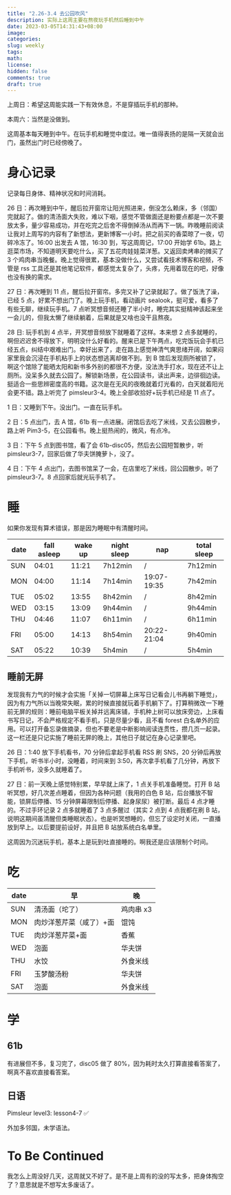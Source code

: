 ```yaml
---
title: "2.26-3.4 去公园吹风"
description: 实际上这周主要在熬夜玩手机然后睡到中午
date: 2023-03-05T14:31:43+08:00
image:
categories:
slug: weekly
tags:
math:
license:
hidden: false
comments: true
draft: true
---
```


上周日：希望这周能实践一下有效休息，不是穿插玩手机的那种。

本周六：当然是没做到。

这周基本每天睡到中午。在玩手机和睡觉中度过。唯一值得表扬的是隔一天就会出门，虽然出门时已经傍晚了。

# 身心记录

记录每日身体、精神状况和时间消耗。

26 日：再次睡到中午，醒后拉开窗帘让阳光照进来，倒没怎么赖床，多（邻国）完就起了。做的清汤面大失败，难以下咽，感觉不管做面还是粉要点都是一次不要放太多，量少容易成功，并在吃完之后舍不得倒掉汤从而再下一锅。昨晚睡前阅读让我对上周写的内容有了新想法，更新博客一小时。把之前买的香菜晾了一夜，切碎冷冻了。16:00 出发去 A 馆，16:30 到，写这周周记，17:00 开始学 61b。路上逛菜市场，不知道明天要吃什么，买了五花肉娃娃菜洋葱。又返回卖烤串的摊买了 3 个鸡肉串当晚餐。晚上觉得很累，基本没做什么，又尝试看技术博客和视频，不管是 rss 工具还是其他笔记软件，都感觉太复杂了，头疼，先用着现在的吧，好像也没有换的需求。

27 日：再次睡到 11 点，醒后拉开窗帘。多完又补了记录就起了。做了饭洗了澡，已经 5 点，好累不想出门了。晚上玩手机，看动画片 sealook，挺可爱，看多了有些无聊，继续玩手机。7 点听冥想音频还睡了半小时，睡完其实挺精神该起来坐一会儿的，但我太懒了继续躺着，后果就是又啥也没干且熬夜。

28 日: 玩手机到 4 点半，开冥想音频放下就睡着了这样。本来想 2 点多就睡的，啊但迟迟舍不得放下，明明没什么好看的。醒来已是下午两点，吃完饭玩会手机已经五点，纠结中艰难出门。幸好出来了，走在路上感觉神清气爽思绪开阔，如果闷家里我会沉浸在手机粘手上的状态想逃离却做不到。到 B 馆后发现厕所被锁了，啊这个馆除了能晒太阳和新书多外别的都很不方便，没法洗手打水，现在还不让上厕所。没呆多久就去公园了。解锁新场景，在公园读书，读出声来，边徘徊边读。挺适合一些思辨密度高的书籍。这次是在无风的夜晚就着灯光看的，白天就着阳光会更不错。路上听完了 pimsleur3-4。晚上全部收拾好+玩手机已经是 11 点了。

1 日：又睡到下午。没出门。一直在玩手机。

2 日：5 点出门，去 A 馆，61b 有一点进展。闭馆后去吃了米线，又去公园散步，路上听 Pim3-5，在公园看书。晚上挺热闹的，微风，有点冷。

3 日：下午 5 点到图书馆，看了会 61b-disc05，然后去公园短暂散步，听 pimsleur3-7，回家后做了华夫饼腌萝卜，没了。

4 日：下午 4 点出门，去图书馆呆了一会，在店里吃了米线，回公园散步。听了 pimsleur3-7。8 点回家后就光玩手机了。

# 睡

如果你发现有算术错误，那是因为睡眠中有清醒时间。

| date | fall asleep | wake up | night sleep | nap         | total sleep |
| ---- | ----------- | ------- | ----------- | ----------- | ----------- |
| SUN  | 04:01       | 11:21   | 7h12min     | /           | 7h12min     |
| MON  | 04:00       | 11:14   | 7h14min     | 19:07-19:35 | 7h42min     |
| TUE  | 05:02       | 13:55   | 8h42min     | /           | 8h42min     |
| WED  | 03:15       | 13:09   | 9h44min     | /           | 9h44min     |
| THU  | 04:46       | 11:07   | 6h11min     | /           | 6h11min     |
| FRI  | 05:00       | 14:13   | 8h54min     | 20:22-21:04 | 9h40min     |
| SAT  | 05:22       | 10:39   | 5h4min      | /           | 5h4min      |

## 睡前无屏

发现我有力气的时候才会实施「关掉一切屏幕上床写日记看会儿书再躺下睡觉」，因为有力气所以当晚常失眠，累的时候直接就玩着手机躺下了。打算稍微改一下睡前无屏的规则：睡前电脑平板关掉并远离床铺，手机种上树可以放床旁边，上床看书写日记，不会严格规定不看手机，只是尽量少看，且不看 forest 白名单外的应用。可以打开备忘录做摘录，但也不要老是中断影响阅读连贯性，攒几页一起录。这一栏还是只记实施了睡前无屏的晚上，其他日子就记在身心记录里吧。

26 日：1:40 放下手机看书，70 分钟后拿起手机看 RSS 刷 SNS，20 分钟后再放下手机，听书半小时，没睡着，时间来到 3:50，再次拿手机看了几分钟，再放下手机听书，没多久就睡着了。

27 日：前一天晚上感觉特别累，早早就上床了，1 点关手机准备睡觉。打开 B 站听冥想，好几次差点睡着，但因为各种问题（我用的白色 B 站，后台播放不智能，锁屏后停播、15 分钟屏幕限制后停播、起身尿尿）被打断。最后 4 点才睡的。不过手环记录 2 点多就睡着了 3 点多醒过（其实 2 点到 4 点我都在刷 B 站，说明这期间虽清醒但类睡眠状态）。也是听冥想睡的，但忘了设定时关闭，一直播放到早上。以后要提前设好，并且把 B 站放系统白名单里。

这周因为沉迷玩手机，基本上是玩到吐直接睡的。啊我还是应该限制个时间。

# 吃

| date | 早                      | 晚        |
| ---- | ----------------------- | --------- |
| SUN  | 清汤面（坨了）          | 鸡肉串 x3 |
| MON  | 肉炒洋葱芹菜（咸了）+面 | 馄饨      |
| TUE  | 肉炒洋葱芹菜+面         | 香蕉      |
| WED  | 泡面                    | 华夫饼    |
| THU  | 水饺                    | 外食米线  |
| FRI  | 玉梦酸汤粉              | 华夫饼    |
| SAT  | 泡面                    | 外食米线  |

# 学

## 61b

有进展但不多，复习完了，disc05 做了 80%，因为耗时太久打算直接看答案了，啊真不喜欢直接看答案。

## 日语

Pimsleur level3: lesson4-7 ✅

外加多邻国，未学语法。

# To Be Continued

我怎么上周没好几天，这周就又不好了。是不是上周有的没的写太多，把身体掏空了？意思就是不想写太多废话了。
